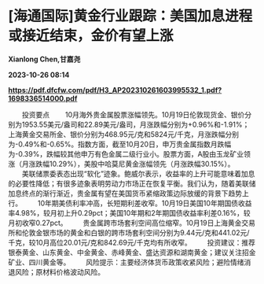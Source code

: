 # [海通国际]黄金行业跟踪：美国加息进程或接近结束，金价有望上涨
**Xianlong Chen,甘嘉尧**

**2023-10-26 08:14**

**https://pdf.dfcfw.com/pdf/H3_AP202310261603995532_1.pdf?1698336514000.pdf**

　　投资要点 　　10月海外贵金属股票涨幅领先。10月19日伦敦现货金、银价分别为1953.55美元/盎司和22.89美元/盎司，月涨跌幅分别为+0.96%和-1.91%；上海黄金交易所金、银价分别为468.95元/克和5824元/千克，月涨跌幅分别为-0.49%和-0.65%。指数方面，截至10月20日，申万贵金属指数月跌幅为-0.39%，跌幅较其他申万有色金属二级行业小。股票方面，A股由玉龙矿业领涨（月涨跌幅10.29%），美股中哈莫尼黄金涨幅领先（月涨跌幅30.15%）。 　　美联储票委表态出现“软化”迹象。鲍威尔表示，收益率的上升可能意味着加息的必要性降低；有很多迹象表明劳动力市场正在恢复平衡。我们认为，随着美联储加息终点的渐行渐近，贵金属有望在美国货币紧缩政策边际放缓的背景下趋势上行。 　　10年期美债利率冲高，长短期利差收窄。10月19日美国10年期国债收益率4.98%，较月初上升0.29pct；美国10年期和2年期国债收益率利差0.16%，较月初收窄0.27pct。 　　贵金属跨市场套利空间高位缩窄。10月19日上海黄金交易所和伦敦金银市场的黄金和白银的跨市场套利空间分别为9.44元/克和441.02元/千克，较10月高位20.01元/克和842.69元/千克均有所收窄。 　　投资建议：推荐银泰黄金、山东黄金、中金黄金、赤峰黄金、盛达资源和湖南黄金；建议关注招金矿业、四川黄金等。 　　风险提示：主要经济体货币政策收紧风险；避险情绪消退风险；原材料价格波动风险。